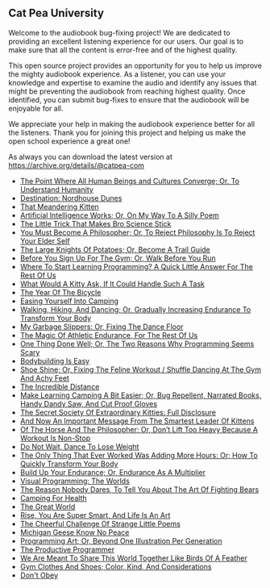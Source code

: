 Cat Pea University
---

Welcome to the audiobook bug-fixing project! We are dedicated to providing an excellent listening experience for our users. Our goal is to make sure that all the content is error-free and of the highest quality.

This open source project provides an opportunity for you to help us improve the mighty audiobook experience. As a listener, you can use your knowledge and expertise to examine the audio and identify any issues that might be preventing the audiobook from reaching highest quality. Once identified, you can submit bug-fixes to ensure that the audiobook will be enjoyable for all.

We appreciate your help in making the audiobook experience better for all the listeners. Thank you for joining this project and helping us make the open school experience a great one!

As always you can download the latest version at https://archive.org/details/@catpea-com

- [The Point Where All Human Beings and Cultures Converge; Or, To Understand Humanity](docs/poem-1444.mp3)
- [Destination: Nordhouse Dunes](docs/poem-1443.mp3)
- [That Meandering Kitten](docs/poem-1442.mp3)
- [Artificial Intelligence Works; Or, On My Way To A Silly Poem](docs/poem-1441.mp3)
- [The Little Trick That Makes Bro Science Stick](docs/poem-1440.mp3)
- [You Must Become A Philosopher; Or, To Reject Philosophy Is To Reject Your Elder Self](docs/poem-1439.mp3)
- [The Large Knights Of Potatoes; Or, Become A Trail Guide](docs/poem-1438.mp3)
- [Before You Sign Up For The Gym; Or, Walk Before You Run](docs/poem-1437.mp3)
- [Where To Start Learning Programming? A Quick Little Answer For The Rest Of Us](docs/poem-1436.mp3)
- [What Would A Kitty Ask, If It Could Handle Such A Task](docs/poem-1435.mp3)
- [The Year Of The Bicycle](docs/poem-1434.mp3)
- [Easing Yourself Into Camping](docs/poem-1433.mp3)
- [Walking, Hiking, And Dancing; Or, Gradually Increasing Endurance To Transform Your Body](docs/poem-1432.mp3)
- [My Garbage Slippers: Or, Fixing The Dance Floor](docs/poem-1431.mp3)
- [The Magic Of Athletic Endurance, For The Rest Of Us](docs/poem-1430.mp3)
- [One Thing Done Well; Or, The Two Reasons Why Programming Seems Scary](docs/poem-1429.mp3)
- [Bodybuilding Is Easy](docs/poem-1428.mp3)
- [Shoe Shine; Or, Fixing The Feline Workout / Shuffle Dancing At The Gym And Achy Feet](docs/poem-1427.mp3)
- [The Incredible Distance](docs/poem-1426.mp3)
- [Make Learning Camping A Bit Easier; Or, Bug Repellent, Narrated Books, Handy Dandy Saw, And Cut Proof Gloves](docs/poem-1425.mp3)
- [The Secret Society Of Extraordinary Kitties: Full Disclosure](docs/poem-1424.mp3)
- [And Now An Important Message From The Smartest Leader Of Kittens](docs/poem-1423.mp3)
- [Of The Horse And The Philosopher; Or, Don’t Lift Too Heavy Because A Workout Is Non-Stop](docs/poem-1422.mp3)
- [Do Not Wait, Dance To Lose Weight](docs/poem-1421.mp3)
- [The Only Thing That Ever Worked Was Adding More Hours: Or; How To Quickly Transform Your Body](docs/poem-1420.mp3)
- [Build Up Your Endurance; Or, Endurance As A Multiplier](docs/poem-1419.mp3)
- [Visual Programming: The Worlds](docs/poem-1418.mp3)
- [The Reason Nobody Dares, To Tell You About The Art Of Fighting Bears](docs/poem-1417.mp3)
- [Camping For Health](docs/poem-1416.mp3)
- [The Great World](docs/poem-1415.mp3)
- [Rise, You Are Super Smart, And Life Is An Art](docs/poem-1414.mp3)
- [The Cheerful Challenge Of Strange Little Poems](docs/poem-1413.mp3)
- [Michigan Geese Know No Peace](docs/poem-1412.mp3)
- [Programming Art; Or, Beyond One Illustration Per Generation](docs/poem-1411.mp3)
- [The Productive Programmer](docs/poem-1410.mp3)
- [We Are Meant To Share This World Together Like Birds Of A Feather](docs/poem-1409.mp3)
- [Gym Clothes And Shoes; Color, Kind, And Considerations](docs/poem-1408.mp3)
- [Don't Obey](docs/poem-1407.mp3)

